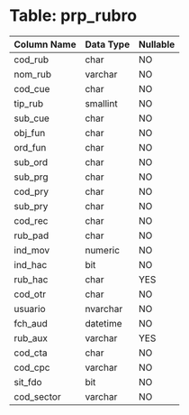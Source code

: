 # Table: prp_rubro

| Column Name | Data Type | Nullable |
|-------------|-----------|----------|
| cod_rub | char | NO |
| nom_rub | varchar | NO |
| cod_cue | char | NO |
| tip_rub | smallint | NO |
| sub_cue | char | NO |
| obj_fun | char | NO |
| ord_fun | char | NO |
| sub_ord | char | NO |
| sub_prg | char | NO |
| cod_pry | char | NO |
| sub_pry | char | NO |
| cod_rec | char | NO |
| rub_pad | char | NO |
| ind_mov | numeric | NO |
| ind_hac | bit | NO |
| rub_hac | char | YES |
| cod_otr | char | NO |
| usuario | nvarchar | NO |
| fch_aud | datetime | NO |
| rub_aux | varchar | YES |
| cod_cta | char | NO |
| cod_cpc | varchar | NO |
| sit_fdo | bit | NO |
| cod_sector | varchar | NO |
